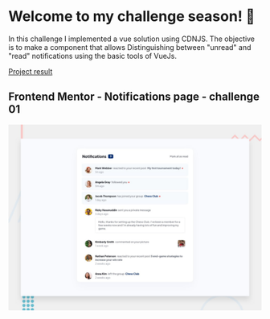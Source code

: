 # Welcome to my challenge season! 👋

In this challenge I implemented a vue solution using CDNJS. The objective is to make a component that allows Distinguishing between "unread" and "read" notifications using the basic tools of VueJs.

[Project result](https://01-notifications-page.vercel.app/)

## Frontend Mentor - Notifications page - challenge 01

![Design preview for the Notifications page coding challenge](./design/desktop-preview.jpg)





